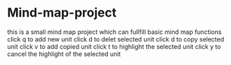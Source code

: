 # Mind-map-project
this is a small mind map project which can fullfill basic mind map functions
click q to add new unit
click d to delet selected unit
click d to copy selected unit
click v to add copied unit
click t to highlight the selected unit
click y to cancel the highlight of the selected unit
